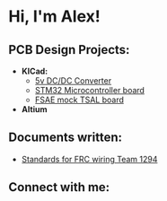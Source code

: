 <h1>Hi, I'm Alex! </h1>

<h2>PCB Design Projects:</h2>

- <b>KICad:</b>
  - [5v DC/DC Converter](https://github.com/AlexRojasx/DC-5v-Converter)
  - [STM32 Microcontroller board](https://github.com/AlexRojasx/STM32-Design_1)
  - [FSAE mock TSAL board](https://github.com/AlexRojasx/Mock-TSAL)
- <b>Altium</b>

 <h2>Documents written:</h2>
 
- [Standards for FRC wiring Team 1294](https://1drv.ms/w/c/87396ac3da71ac8c/EX1RkwUzsA9CgGwjJMRt7g0BlDgX9U4JhFOw3TrWYP0aUw?e=6nU7Un)
<h2> Connect with me:</h2>


<!--
**AlexRojasx/AlexRojasx** is a ✨ _special_ ✨ repository because its `README.md` (this file) appears on your GitHub profile.

Here are some ideas to get you started:

- 🔭 I’m currently working on ...
- 🌱 I’m currently learning ...
- 👯 I’m looking to collaborate on ...
- 🤔 I’m looking for help with ...
- 💬 Ask me about ...
- 📫 How to reach me: ...
- 😄 Pronouns: ...
- ⚡ Fun fact: ...
-->
